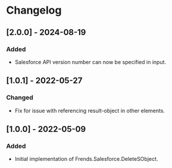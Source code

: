 # Changelog

## [2.0.0] - 2024-08-19
### Added
- Salesforce API version number can now be specified in input.

## [1.0.1] - 2022-05-27
### Changed
- Fix for issue with referencing result-object in other elements.

## [1.0.0] - 2022-05-09
### Added
- Initial implementation of Frends.Salesforce.DeleteSObject.
